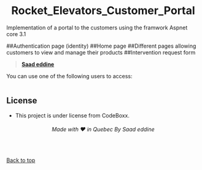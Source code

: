 <h1 align="center">  Rocket_Elevators_Customer_Portal </h1>

Implementation of a portal to the customers using the framwork Aspnet core 3.1

##Authentication page (identity)
##Home page
##Different pages allowing customers to view and manage their products
##Intervention request form

> **[Saad eddine](https://github.com/saadeddinne/Rocket_Elevators_Customer_Portal.git)**

You can use one of the following users to access:

```ssh

```

## License

- This project is under license from CodeBoxx.

<h6 align="center">Made with ❤️ in Quebec By Saad eddine</h6>

&#xa0;

<a href="#top">Back to top</a>
